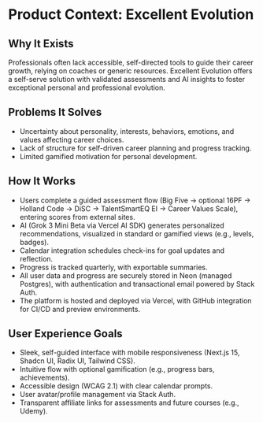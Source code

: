 # Product Context: Excellent Evolution

## Why It Exists
Professionals often lack accessible, self-directed tools to guide their career growth, relying on coaches or generic resources. Excellent Evolution offers a self-serve solution with validated assessments and AI insights to foster exceptional personal and professional evolution.

## Problems It Solves
- Uncertainty about personality, interests, behaviors, emotions, and values affecting career choices.
- Lack of structure for self-driven career planning and progress tracking.
- Limited gamified motivation for personal development.

## How It Works
- Users complete a guided assessment flow (Big Five → optional 16PF → Holland Code → DiSC → TalentSmartEQ EI → Career Values Scale), entering scores from external sites.
- AI (Grok 3 Mini Beta via Vercel AI SDK) generates personalized recommendations, visualized in standard or gamified views (e.g., levels, badges).
- Calendar integration schedules check-ins for goal updates and reflection.
- Progress is tracked quarterly, with exportable summaries.
- All user data and progress are securely stored in Neon (managed Postgres), with authentication and transactional email powered by Stack Auth.
- The platform is hosted and deployed via Vercel, with GitHub integration for CI/CD and preview environments.

## User Experience Goals
- Sleek, self-guided interface with mobile responsiveness (Next.js 15, Shadcn UI, Radix UI, Tailwind CSS).
- Intuitive flow with optional gamification (e.g., progress bars, achievements).
- Accessible design (WCAG 2.1) with clear calendar prompts.
- User avatar/profile management via Stack Auth.
- Transparent affiliate links for assessments and future courses (e.g., Udemy).